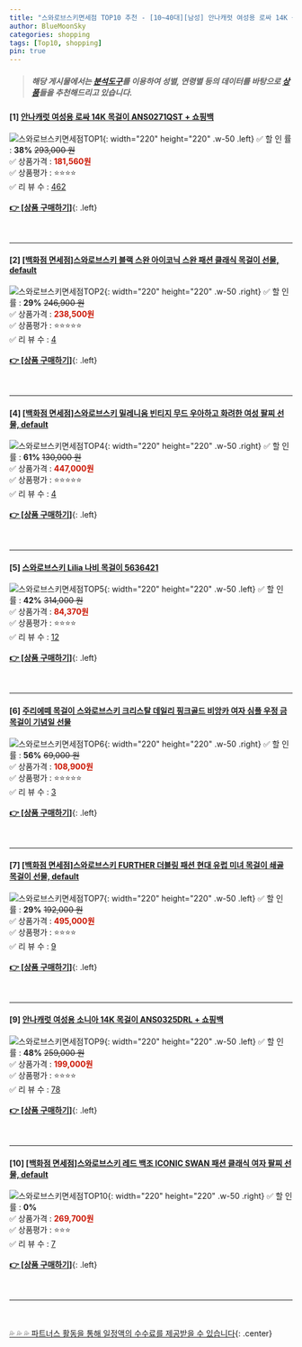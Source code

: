 ```yaml
---
title: "스와로브스키면세점 TOP10 추천 - [10~40대][남성] 안나캐럿 여성용 로싸 14K 목걸이 ANS0271QST + 쇼핑백"
author: BlueMoonSky
categories: shopping
tags: [Top10, shopping]
pin: true
---
```


> ##### 해당 게시물에서는 [**분석도구**](https://itemscout.io/)를 이용하여 **성별**, **연령별** 등의 데이터를 바탕으로 [**상품**](https://link.coupang.com/a/baae76)들을 추천해드리고 있습니다.

#### [1] [안나캐럿 여성용 로싸 14K 목걸이 ANS0271QST + 쇼핑백](https://link.coupang.com/re/AFFSDP?lptag=AF5964186&subid=bluemoonsky6999&pageKey=6944495441&traceid=V0-153&itemId=16851347861&vendorItemId=84030320721)
![스와로브스키면세점TOP1](https://thumbnail8.coupangcdn.com/thumbnails/remote/230x230ex/image/rs_quotation_api/zrox9ge9/7ca26a404e8f4780bc930736b492a2f1.jpg){: width="220" height="220" .w-50 .left}
✅ 할 인 률 : **38%** ~~<del class="base-price"> 293,000  </del>원~~<br>
✅ 상품가격 : <span style="color:#cb1400"> **181,560원** </span><br>
✅ 상품평가 : ⭐⭐⭐⭐<br>
✅ 리 뷰 수 : [462](https://link.coupang.com/re/AFFSDP?lptag=AF5964186&subid=bluemoonsky6999&pageKey=6944495441&traceid=V0-153&itemId=16851347861&vendorItemId=84030320721)<br>
<br>
[**👉  [상품 구매하기]**](https://link.coupang.com/re/AFFSDP?lptag=AF5964186&subid=bluemoonsky6999&pageKey=6944495441&traceid=V0-153&itemId=16851347861&vendorItemId=84030320721){: .left}
<br>
<br>
<br>

***

#### [2] [[백화점 면세점]스와로브스키 블랙 스완 아이코닉 스완 패션 클래식 목걸이 선물, default](https://link.coupang.com/re/AFFSDP?lptag=AF5964186&subid=bluemoonsky6999&pageKey=6418116141&traceid=V0-153&itemId=13793599738&vendorItemId=81043962827)
![스와로브스키면세점TOP2](https://thumbnail9.coupangcdn.com/thumbnails/remote/230x230ex/image/vendor_inventory/dba5/1532606d833743a7a8f61ace51feb67896f161da3994c69ff55fea17baf6.jpg){: width="220" height="220" .w-50 .right}
✅ 할 인 률 : **29%** ~~<del class="base-price"> 246,900  </del>원~~<br>
✅ 상품가격 : <span style="color:#cb1400"> **238,500원** </span><br>
✅ 상품평가 : ⭐⭐⭐⭐⭐<br>
✅ 리 뷰 수 : [4](https://link.coupang.com/re/AFFSDP?lptag=AF5964186&subid=bluemoonsky6999&pageKey=6418116141&traceid=V0-153&itemId=13793599738&vendorItemId=81043962827)<br>
<br>
[**👉  [상품 구매하기]**](https://link.coupang.com/re/AFFSDP?lptag=AF5964186&subid=bluemoonsky6999&pageKey=6418116141&traceid=V0-153&itemId=13793599738&vendorItemId=81043962827){: .left}
<br>
<br>
<br>

***

#### [4] [[백화점 면세점]스와로브스키 밀레니움 빈티지 무드 우아하고 화려한 여성 팔찌 선물, default](https://link.coupang.com/re/AFFSDP?lptag=AF5964186&subid=bluemoonsky6999&pageKey=6418115547&traceid=V0-153&itemId=13793596628&vendorItemId=81043960053)
![스와로브스키면세점TOP4](https://thumbnail7.coupangcdn.com/thumbnails/remote/230x230ex/image/vendor_inventory/0f7f/54837a55bb2fcd49c1654017a54ddd180dbc2aeff05fe1364027ba52e6eb.jpg){: width="220" height="220" .w-50 .right}
✅ 할 인 률 : **61%** ~~<del class="base-price"> 130,000  </del>원~~<br>
✅ 상품가격 : <span style="color:#cb1400"> **447,000원** </span><br>
✅ 상품평가 : ⭐⭐⭐⭐⭐<br>
✅ 리 뷰 수 : [4](https://link.coupang.com/re/AFFSDP?lptag=AF5964186&subid=bluemoonsky6999&pageKey=6418115547&traceid=V0-153&itemId=13793596628&vendorItemId=81043960053)<br>
<br>
[**👉  [상품 구매하기]**](https://link.coupang.com/re/AFFSDP?lptag=AF5964186&subid=bluemoonsky6999&pageKey=6418115547&traceid=V0-153&itemId=13793596628&vendorItemId=81043960053){: .left}
<br>
<br>
<br>

***

#### [5] [스와로브스키 Lilia 나비 목걸이 5636421](https://link.coupang.com/re/AFFSDP?lptag=AF5964186&subid=bluemoonsky6999&pageKey=7188778329&traceid=V0-153&itemId=18145547744&vendorItemId=86732355252)
![스와로브스키면세점TOP5](https://thumbnail9.coupangcdn.com/thumbnails/remote/230x230ex/image/vendor_inventory/1441/14eb754b5a9324a02b7848697505ff4468305c143cff0165c14ee46a1332.png){: width="220" height="220" .w-50 .left}
✅ 할 인 률 : **42%** ~~<del class="base-price"> 314,000  </del>원~~<br>
✅ 상품가격 : <span style="color:#cb1400"> **84,370원** </span><br>
✅ 상품평가 : ⭐⭐⭐⭐<br>
✅ 리 뷰 수 : [12](https://link.coupang.com/re/AFFSDP?lptag=AF5964186&subid=bluemoonsky6999&pageKey=7188778329&traceid=V0-153&itemId=18145547744&vendorItemId=86732355252)<br>
<br>
[**👉  [상품 구매하기]**](https://link.coupang.com/re/AFFSDP?lptag=AF5964186&subid=bluemoonsky6999&pageKey=7188778329&traceid=V0-153&itemId=18145547744&vendorItemId=86732355252){: .left}
<br>
<br>
<br>

***

#### [6] [주리에떼 목걸이 스와로브스키 크리스탈 데일리 핑크골드 비앙카 여자 심플 우정 금목걸이 기념일 선물](https://link.coupang.com/re/AFFSDP?lptag=AF5964186&subid=bluemoonsky6999&pageKey=7101702448&traceid=V0-153&itemId=17728894366&vendorItemId=84893643046)
![스와로브스키면세점TOP6](https://thumbnail6.coupangcdn.com/thumbnails/remote/230x230ex/image/vendor_inventory/950d/b600f3675d85bef75a4bedb9f65c4b22451bc6622b0cfdae7c76e64517f1.jpg){: width="220" height="220" .w-50 .right}
✅ 할 인 률 : **56%** ~~<del class="base-price"> 69,000  </del>원~~<br>
✅ 상품가격 : <span style="color:#cb1400"> **108,900원** </span><br>
✅ 상품평가 : ⭐⭐⭐⭐⭐<br>
✅ 리 뷰 수 : [3](https://link.coupang.com/re/AFFSDP?lptag=AF5964186&subid=bluemoonsky6999&pageKey=7101702448&traceid=V0-153&itemId=17728894366&vendorItemId=84893643046)<br>
<br>
[**👉  [상품 구매하기]**](https://link.coupang.com/re/AFFSDP?lptag=AF5964186&subid=bluemoonsky6999&pageKey=7101702448&traceid=V0-153&itemId=17728894366&vendorItemId=84893643046){: .left}
<br>
<br>
<br>

***

#### [7] [[백화점 면세점]스와로브스키 FURTHER 더블링 패션 현대 유럽 미녀 목걸이 쇄골 목걸이 선물, default](https://link.coupang.com/re/AFFSDP?lptag=AF5964186&subid=bluemoonsky6999&pageKey=6418117348&traceid=V0-153&itemId=13793605252&vendorItemId=81043968327)
![스와로브스키면세점TOP7](https://thumbnail8.coupangcdn.com/thumbnails/remote/230x230ex/image/vendor_inventory/0fbf/baadf74ab36cc5f9013293b33571df439f45d14dbb49247f04e5e72a4e76.jpg){: width="220" height="220" .w-50 .left}
✅ 할 인 률 : **29%** ~~<del class="base-price"> 192,000  </del>원~~<br>
✅ 상품가격 : <span style="color:#cb1400"> **495,000원** </span><br>
✅ 상품평가 : ⭐⭐⭐⭐<br>
✅ 리 뷰 수 : [9](https://link.coupang.com/re/AFFSDP?lptag=AF5964186&subid=bluemoonsky6999&pageKey=6418117348&traceid=V0-153&itemId=13793605252&vendorItemId=81043968327)<br>
<br>
[**👉  [상품 구매하기]**](https://link.coupang.com/re/AFFSDP?lptag=AF5964186&subid=bluemoonsky6999&pageKey=6418117348&traceid=V0-153&itemId=13793605252&vendorItemId=81043968327){: .left}
<br>
<br>
<br>

***

#### [9] [안나캐럿 여성용 소니아 14K 목걸이 ANS0325DRL + 쇼핑백](https://link.coupang.com/re/AFFSDP?lptag=AF5964186&subid=bluemoonsky6999&pageKey=6944495448&traceid=V0-153&itemId=16851347888&vendorItemId=84030320739)
![스와로브스키면세점TOP9](https://thumbnail6.coupangcdn.com/thumbnails/remote/230x230ex/image/rs_quotation_api/m3banyym/25503edb061449bda9f260205890dbd4.jpg){: width="220" height="220" .w-50 .left}
✅ 할 인 률 : **48%** ~~<del class="base-price"> 259,000  </del>원~~<br>
✅ 상품가격 : <span style="color:#cb1400"> **199,000원** </span><br>
✅ 상품평가 : ⭐⭐⭐⭐<br>
✅ 리 뷰 수 : [78](https://link.coupang.com/re/AFFSDP?lptag=AF5964186&subid=bluemoonsky6999&pageKey=6944495448&traceid=V0-153&itemId=16851347888&vendorItemId=84030320739)<br>
<br>
[**👉  [상품 구매하기]**](https://link.coupang.com/re/AFFSDP?lptag=AF5964186&subid=bluemoonsky6999&pageKey=6944495448&traceid=V0-153&itemId=16851347888&vendorItemId=84030320739){: .left}
<br>
<br>
<br>

***

#### [10] [[백화점 면세점]스와로브스키 레드 백조 ICONIC SWAN 패션 클래식 여자 팔찌 선물, default](https://link.coupang.com/re/AFFSDP?lptag=AF5964186&subid=bluemoonsky6999&pageKey=6418116412&traceid=V0-153&itemId=13793600873&vendorItemId=81043964061)
![스와로브스키면세점TOP10](https://thumbnail9.coupangcdn.com/thumbnails/remote/230x230ex/image/vendor_inventory/7c9e/f9d19a8bc636fd708f7fd7150c1a464558b40069c558eda6f435f93933b5.jpg){: width="220" height="220" .w-50 .right}
✅ 할 인 률 : **0%** <br>
✅ 상품가격 : <span style="color:#cb1400"> **269,700원** </span><br>
✅ 상품평가 : ⭐⭐⭐<br>
✅ 리 뷰 수 : [7](https://link.coupang.com/re/AFFSDP?lptag=AF5964186&subid=bluemoonsky6999&pageKey=6418116412&traceid=V0-153&itemId=13793600873&vendorItemId=81043964061)<br>
<br>
[**👉  [상품 구매하기]**](https://link.coupang.com/re/AFFSDP?lptag=AF5964186&subid=bluemoonsky6999&pageKey=6418116412&traceid=V0-153&itemId=13793600873&vendorItemId=81043964061){: .left}
<br>
<br>
<br>

***
<br><br>[💦 💦 💦 파트너스 활동을 통해 일정액의 수수료를 제공받을 수 있습니다](https://link.coupang.com/a/baae76){: .center}